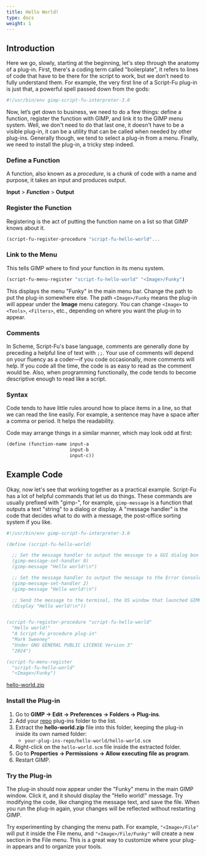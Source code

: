 ```yaml
---
title: Hello World!
type: docs
weight: 1
---
```


## Introduction

Here we go, slowly, starting at the beginning, let's step through the anatomy of a plug-in. First, there's a coding term called "boilerplate", it refers to lines of code that have to be there for the script to work, but we don’t need to fully understand them. For example, the very first line of a Script-Fu plug-in is just that, a powerful spell passed down from the gods:

```bash
#!/usr/bin/env gimp-script-fu-interpreter-3.0
```

Now, let’s get down to business, we need to do a few things: define a function, register the function with GIMP, and link it to the GIMP menu system. Well, we don't need to do that last one, it doesn't have to be a visible plug-in, it can be a utility that can be called when needed by other plug-ins. Generally though, we tend to select a plug-in from a menu. Finally, we need to install the plug-in, a tricky step indeed.

### Define a Function

A function, also known as a _procedure_, is a chunk of code with a name and purpose, it takes an input and produces output.

**Input** > **_Function_** > **Output** 

### Register the Function

Registering is the act of putting the function name on a list so that GIMP knows about it.

```scheme
(script-fu-register-procedure "script-fu-hello-world"...
```

### Link to the Menu

This tells GIMP where to find your function in its menu system.

```scheme
(script-fu-menu-register "script-fu-hello-world" "<Image>/Funky")
```

This displays the menu "Funky" in the main menu bar. Change the path to put the plug-in somewhere else. The path `<Image>/Funky` means the plug-in will appear under the **Image** menu category. You can change `<Image>` to `<Tools>`, `<Filters>`, etc., depending on where you want the plug-in to appear.

### Comments

In Scheme, Script-Fu's base language, comments are generally done by preceding a helpful line of text with `;;`. Your use of comments will depend on your fluency as a coder—if you code occasionally, more comments will help. If you code all the time, the code is as easy to read as the comment would be. Also, when programming functionally, the code tends to become descriptive enough to read like a script.

### Syntax

Code tends to have little rules around how to place items in a line, so that we can read the line easily. For example, a sentence may have a space after a comma or period. It helps the readability.

Code may arrange things in a similar manner, which may look odd at first:

```scheme
(define (function-name input-a
                       input-b
                       input-c))
```

## Example Code

Okay, now let's see that working together as a practical example. Script-Fu has a lot of helpful commands that let us do things. These commands are usually prefixed with "gimp-", for example, `gimp-message` is a function that outputs a text "string" to a dialog or display. A "message handler" is the code that decides what to do with a message, the post-office sorting system if you like.

```scheme
#!/usr/bin/env gimp-script-fu-interpreter-3.0

(define (script-fu-hello-world)

  ;; Set the message handler to output the message to a GUI dialog box
  (gimp-message-set-handler 0)
  (gimp-message "Hello world!\n")

  ;; Set the message handler to output the message to the Error Console
  (gimp-message-set-handler 2)
  (gimp-message "Hello world!\n")

  ;; Send the message to the terminal, the OS window that launched GIMP
  (display "Hello world!\n"))


(script-fu-register-procedure "script-fu-hello-world"
  "Hello world!"
  "A Script-Fu procedure plug-in"
  "Mark Sweeney"
  "Under GNU GENERAL PUBLIC LICENSE Version 3"
  "2024")

(script-fu-menu-register
  "script-fu-hello-world"
  "<Image>/Funky")
```

[hello-world.zip](../../../../../downloads/hello-world.zip)

### Install the Plug-in

1. Go to **GIMP -> Edit -> Preferences -> Folders -> Plug-ins**.
2. Add your [repo](../../../../tools/folder/git) plug-ins folder to the list.
3. Extract the **hello-world.zip** file into this folder, keeping the plug-in inside its own named folder:
   - `your-plug-ins-repo/hello-world/hello-world.scm`
4. Right-click on the `hello-world.scm` file inside the extracted folder.
5. Go to **Properties -> Permissions -> Allow executing file as program**.
6. Restart GIMP.

### Try the Plug-in

The plug-in should now appear under the "Funky" menu in the main GIMP window. Click it, and it should display the "Hello world!" message. Try modifying the code, like changing the message text, and save the file. When you run the plug-in again, your changes will be reflected without restarting GIMP.

Try experimenting by changing the menu path. For example, `"<Image>/File"` will put it inside the File menu, and `"<Image>/File/Funky"` will create a new section in the File menu. This is a great way to customize where your plug-in appears and to organize your tools.
